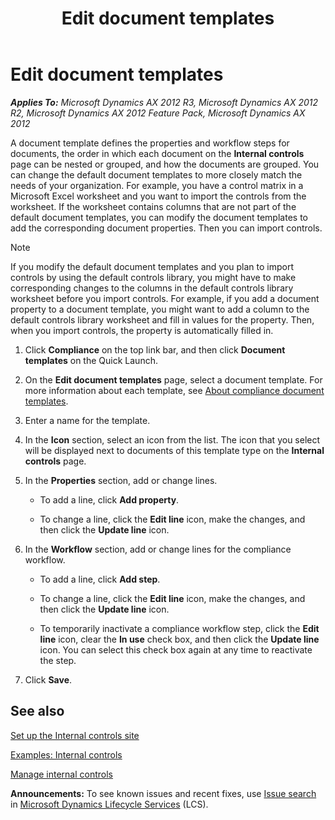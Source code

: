 ﻿---
title: Edit document templates
TOCTitle: Edit document templates
ms:assetid: 6c6248f7-a8e8-4b3e-b5dc-fbc181e2bbb4
ms:mtpsurl: https://technet.microsoft.com/en-us/library/Hh271553(v=AX.60)
ms:contentKeyID: 36384185
ms.date: 04/18/2014
mtps_version: v=AX.60
f1_keywords:
- EditDocumentTemplates
---

# Edit document templates 


_**Applies To:** Microsoft Dynamics AX 2012 R3, Microsoft Dynamics AX 2012 R2, Microsoft Dynamics AX 2012 Feature Pack, Microsoft Dynamics AX 2012_

A document template defines the properties and workflow steps for documents, the order in which each document on the **Internal controls** page can be nested or grouped, and how the documents are grouped. You can change the default document templates to more closely match the needs of your organization. For example, you have a control matrix in a Microsoft Excel worksheet and you want to import the controls from the worksheet. If the worksheet contains columns that are not part of the default document templates, you can modify the document templates to add the corresponding document properties. Then you can import controls.


> [!NOTE]
> <P>If you modify the default document templates and you plan to import controls by using the default controls library, you might have to make corresponding changes to the columns in the default controls library worksheet before you import controls. For example, if you add a document property to a document template, you might want to add a column to the default controls library worksheet and fill in values for the property. Then, when you import controls, the property is automatically filled in.</P>



1.  Click **Compliance** on the top link bar, and then click **Document templates** on the Quick Launch.

2.  On the **Edit document templates** page, select a document template. For more information about each template, see [About compliance document templates](about-compliance-document-templates.md).

3.  Enter a name for the template.

4.  In the **Icon** section, select an icon from the list. The icon that you select will be displayed next to documents of this template type on the **Internal controls** page.

5.  In the **Properties** section, add or change lines.
    
      - To add a line, click **Add property**.
    
      - To change a line, click the **Edit line** icon, make the changes, and then click the **Update line** icon.

6.  In the **Workflow** section, add or change lines for the compliance workflow.
    
      - To add a line, click **Add step**.
    
      - To change a line, click the **Edit line** icon, make the changes, and then click the **Update line** icon.
    
      - To temporarily inactivate a compliance workflow step, click the **Edit line** icon, clear the **In use** check box, and then click the **Update line** icon. You can select this check box again at any time to reactivate the step.

7.  Click **Save**.

## See also

[Set up the Internal controls site](set-up-the-internal-controls-site.md)

[Examples: Internal controls](examples-internal-controls.md)

[Manage internal controls](manage-internal-controls.md)

  
**Announcements:** To see known issues and recent fixes, use [Issue search](http://go.microsoft.com/fwlink/?linkid=389258) in [Microsoft Dynamics Lifecycle Services](http://go.microsoft.com/fwlink/?linkid=306505) (LCS).

